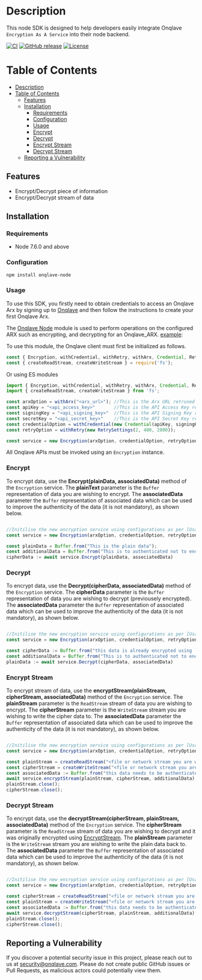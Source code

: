 # Description
This node SDK is designed to help developers easily integrate Onqlave `Encryption As A Service` into their node backend.

[![CI](https://img.shields.io/static/v1?label=CI&message=passing&color=green?style=plastic&logo=github)](https://github.com/onqlavelabs/onqlave-node/actions)
[![GitHub release](https://badge.fury.io/js/onqlave-node.svg)](https://www.npmjs.com/package/onqlave-node)
[![License](https://img.shields.io/github/license/onqlavelabs/onqlave-node)](https://github.com/onqlavelabs/onqlave-node/blob/main/LICENSE)


# Table of Contents

- [Description](#description)
- [Table of Contents](#table-of-contents)
	- [Features](#features)
	- [Installation](#installation)
		- [Requirements](#requirements)
		- [Configuration](#configuration)
		- [Usage](#usage)
		- [Encrypt](#encrypt)
		- [Decrypt](#decrypt)
		- [Encrypt Stream](#encrypt-stream)
		- [Decrypt Stream](#decrypt-stream)
	- [Reporting a Vulnerability](#reporting-a-vulnerability)


## Features

- Encrypt/Decrypt piece of information
- Encrypt/Decrypt stream of data

## Installation

### Requirements
- Node 7.6.0 and above

### Configuration

```sh
npm install onqlave-node

```
### Usage

To use this SDK, you firstly need to obtain credentials to access an Onqlave Arx by signing up to [Onqlave](https://onqlave.com) and then follow the instructions to create your first Onqlave Arx.

The [Onqlave Node](https://github.com/onqlavelabs/onqlave-node) module is used to perform operations on the configured ARX such as encrypting, and decrypting for an Onqlave_ARX. [example](https://github.com/onqlavelabs/onqlave-node/blob/main/examples/index.js):

To use this module, the Onqlave client must first be initialized as follows.

```javascript
const { Encryption, withCredential, withRetry, withArx, Credential, RetrySettings } = require('onqlave-node');
const { createReadStream, createWriteStream } = require('fs');
```
Or using ES modules

```javascript
import { Encryption, withCredential, withRetry, withArx, Credential, RetrySettings }  from 'onqlave-node';
import { createReadStream, createWriteStream } from 'fs';

const arxOption = withArx("<arx_url>"); //This is the Arx URL retruned of the API Key created during setup. Keep in in a safe place.
const apiKey = "<api_access_key>"       //This is the API Access Key returned of the API Key created during setup. Keep in in a safe place.
const signingKey = "<api_signing_key>"  //This is the API Signing Key retruned of the API Key created during setup. Keep in in a safe place.
const secretKey = "<api_secret_key>"    //This is the API Secret Key retruned of the API Key created during setup. Keep in in a safe place.
const credentialOption = withCredential(new Credential(apiKey, signingKey, secretKey));
const retryOption = withRetry(new RetrySettings(2, 400, 2000));

const service = new Encryption(arxOption, credentialOption, retryOption);
```

All Onqlave APIs must be invoked using an `Encryption` instance.

### Encrypt

To encrypt data, use the **Encrypt(plainData, associatedData)** method of the `Encryption` service. The **plainText** parameter is the `Buffer` representation of data you are wishing to encrypt. The **associatedData** parameter the `Buffer` representation of associated data which can be used to improve the authenticity of the data (it is not mandatory), as shown below.

```javascript

//Initilise the new encryption service using configurations as per [Usage]
const service = new Encryption(arxOption, credentialOption, retryOption);

const plainData = Buffer.from("This is the plain data");
const additionalData = Buffer.from("This is to authenticated not to encrypt"); //This can be an arbitrary piece of information you can use to for added security purpose.
cipherData := await service.Encrypt(plainData, associatedData)
```


### Decrypt
To encrypt data, use the **Decrypt(cipherData, associatedData)** method of the `Encryption` service. The **cipherData** parameter is the `Buffer` representation of data you are wishing to decrypt (previousely encrypted). The **associatedData** parameter the `Buffer` representation of associated data which can be used to improve the authenticity of the data (it is not mandatory), as shown below.

```javascript

//Initilise the new encryption service using configurations as per [Usage]
const service = new Encryption(arxOption, credentialOption, retryOption);

const cipherData := Buffer.from("this data is already encrypted using `Encrypt` method")
const additionalData = Buffer.from("This is to authenticated not to encrypt"); //This can be an arbitrary piece of information you can use to for added security purpose.
plainData := await service.Decrypt(cipherData, associatedData)
```

### Encrypt Stream

To encrypt stream of data, use the **encryptStream(plainStream, cipherStream, associatedData)** method of the `Encryption` service. The **plainStream** parameter is the `ReadStream` stream of data you are wishing to encrypt. The **cipherStream** parameter is the `WriteStream` stream you are wishing to write the cipher data to. The **associatedData** parameter the `Buffer` representation of associated data which can be used to improve the authenticity of the data (it is not mandatory), as shown below.


```javascript

//Initilise the new encryption service using configurations as per [Usage]
const service = new Encryption(arxOption, credentialOption, retryOption);

const plainStream = createReadStream("<file or network stream you are wishing to encrypt>", { highWaterMark: 64 * 1024 });
const cipherStream = createWriteStream("<file or network stream you are whishing to stream the encrypted data to>", { encoding: 'binary' });
const associatedData := Buffer.from("this data needs to be authenticated, but not encrypted") //This can be an arbitrary piece of information you can use to for added security purpose.
await service.encryptStream(plainStream, cipherStream, additionalData);
plainStream.close();
cipherStream.close();
```


### Decrypt Stream
To encrypt data, use the **decryptStream(cipherStream, plainStream, associatedData)** method of the `Encryption` service. The **cipherStream** parameter is the `ReadStream` stream of data you are wishing to decrypt and it was originally encrypted using [EncryptStream](#encrypt-stream). The **plainStream** parameter is the `WriteStream` stream you are wishing to write the plain data back to. The **associatedData** parameter the `Buffer` representation of associated data which can be used to improve the authenticity of the data (it is not mandatory), as shown below.

```javascript

//Initilise the new encryption service using configurations as per [Usage]
const service = new Encryption(arxOption, credentialOption, retryOption);

const cipherStream = createReadStream("<file or network stream you are wishing to decrypt>", { encoding: 'binary' });
const plainStream = createWriteStream("<file or network stream you are whishing to stream the decrypted data to>", { highWaterMark: 64 * 1024 });
const associatedData := Buffer.from("this data needs to be authenticated, but not encrypted") //This can be an arbitrary piece of information you can use to for added security purpose.
await service.decryptStream(cipherStream, plainStream, additionalData);
plainStream.close();
cipherStream.close();
```

## Reporting a Vulnerability

If you discover a potential security issue in this project, please reach out to us at <security@onqlave.com>. Please do not create public GitHub issues or Pull Requests, as malicious actors could potentially view them.
